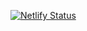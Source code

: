 [![Netlify Status](https://api.netlify.com/api/v1/badges/9b43c62d-05e5-4e96-b04e-45e2a6002489/deploy-status)](https://app.netlify.com/sites/hungry-fermi-c60869/deploys)